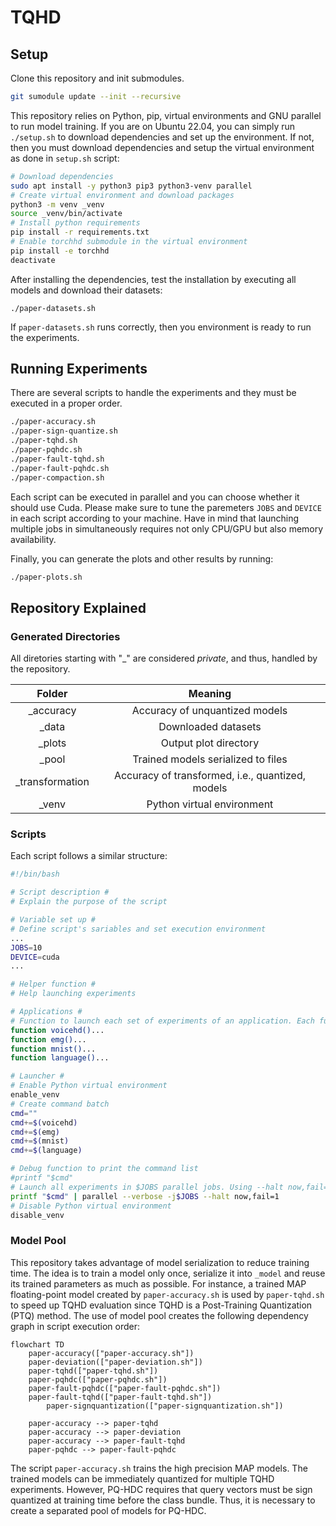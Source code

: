 # TQHD

## Setup

Clone this repository and init submodules.
```bash
git sumodule update --init --recursive
```

This repository relies on Python, pip, virtual environments and GNU parallel to run model training. If you are on Ubuntu 22.04, you can simply run `./setup.sh` to download dependencies and set up the environment. If not, then you must download dependencies and setup the virtual environment as done in `setup.sh` script:
```bash
# Download dependencies
sudo apt install -y python3 pip3 python3-venv parallel
# Create virtual environment and download packages
python3 -m venv _venv
source _venv/bin/activate
# Install python requirements
pip install -r requirements.txt
# Enable torchhd submodule in the virtual environment
pip install -e torchhd
deactivate
```

After installing the dependencies, test the installation by executing all models and download their datasets:
```
./paper-datasets.sh
```

If `paper-datasets.sh` runs correctly, then you environment is ready to run the experiments.

## Running Experiments

There are several scripts to handle the experiments and they must be executed in a proper order.

```bash
./paper-accuracy.sh
./paper-sign-quantize.sh
./paper-tqhd.sh
./paper-pqhdc.sh
./paper-fault-tqhd.sh
./paper-fault-pqhdc.sh
./paper-compaction.sh
```

Each script can be executed in parallel and you can choose whether it should use Cuda. Please make sure to tune the paremeters `JOBS` and `DEVICE` in each script according to your machine. Have in mind that launching multiple jobs in simultaneously requires not only CPU/GPU but also memory availability.

Finally, you can generate the plots and other results by running:

```bash
./paper-plots.sh
```

## Repository Explained

### Generated Directories

All diretories starting with "\_" are considered *private*, and thus, handled by the repository.

| Folder           | Meaning                                                |
| :--------------: | :----------------------------------------------------: |
| \_accuracy       | Accuracy of unquantized models                         |
| \_data           | Downloaded datasets                                    |
| \_plots          | Output plot directory                                  |
| \_pool           | Trained models serialized to files                     |
| \_transformation | Accuracy of transformed, i.e., quantized, models       |
| \_venv           | Python virtual environment                             |

### Scripts

Each script follows a similar structure:

```bash
#!/bin/bash

# Script description #
# Explain the purpose of the script

# Variable set up #
# Define script's sariables and set execution environment
...
JOBS=10
DEVICE=cuda
...

# Helper function #
# Help launching experiments

# Applications #
# Function to launch each set of experiments of an application. Each function prints commands to all necessary experiments
function voicehd()...
function emg()...
function mnist()...
function language()...

# Launcher #
# Enable Python virtual environment
enable_venv
# Create command batch
cmd=""
cmd+=$(voicehd)
cmd+=$(emg)
cmd+=$(mnist)
cmd+=$(language)

# Debug function to print the command list
#printf "$cmd"
# Launch all experiments in $JOBS parallel jobs. Using --halt now,fail=1 to abort script execution if any job fails.
printf "$cmd" | parallel --verbose -j$JOBS --halt now,fail=1
# Disable Python virtual environment
disable_venv
```

### Model Pool

This repository takes advantage of model serialization to reduce training time. The idea is to train a model only once, serialize it into `_model` and reuse its trained parameters as much as possible. For instance, a trained MAP floating-point model created by `paper-accuracy.sh` is used by `paper-tqhd.sh` to speed up TQHD evaluation since TQHD is a Post-Training Quantization (PTQ) method. The use of model pool creates the following dependency graph in script execution order:

```mermaid
flowchart TD
    paper-accuracy(["paper-accuracy.sh"])
    paper-deviation(["paper-deviation.sh"])
    paper-tqhd(["paper-tqhd.sh"])
    paper-pqhdc(["paper-pqhdc.sh"])
    paper-fault-pqhdc(["paper-fault-pqhdc.sh"])
    paper-fault-tqhd(["paper-fault-tqhd.sh"])
		paper-signquantization(["paper-signquantization.sh"])

    paper-accuracy --> paper-tqhd
    paper-accuracy --> paper-deviation
    paper-accuracy --> paper-fault-tqhd
    paper-pqhdc --> paper-fault-pqhdc
```

The script `paper-accuracy.sh` trains the high precision MAP models. The trained models can be immediately quantized for multiple TQHD experiments. However, PQ-HDC requires that query vectors must be sign quantized at training time before the class bundle. Thus, it is necessary to create a separated pool of models for PQ-HDC.

